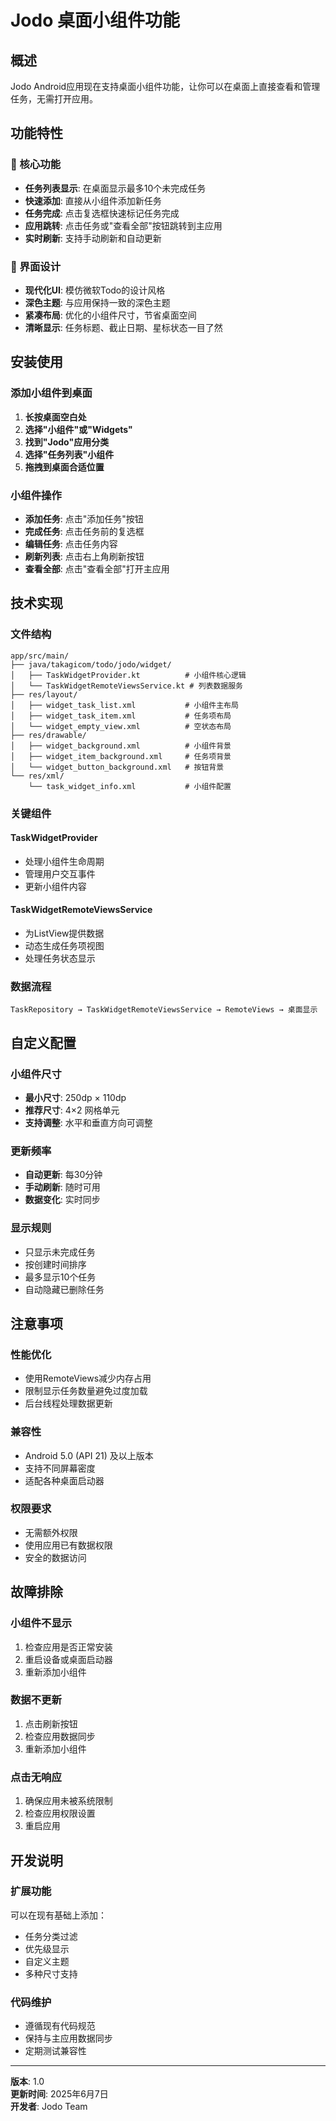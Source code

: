 # Jodo 桌面小组件功能

## 概述
Jodo Android应用现在支持桌面小组件功能，让你可以在桌面上直接查看和管理任务，无需打开应用。

## 功能特性

### 🎯 核心功能
- **任务列表显示**: 在桌面显示最多10个未完成任务
- **快速添加**: 直接从小组件添加新任务
- **任务完成**: 点击复选框快速标记任务完成
- **应用跳转**: 点击任务或"查看全部"按钮跳转到主应用
- **实时刷新**: 支持手动刷新和自动更新

### 🎨 界面设计
- **现代化UI**: 模仿微软Todo的设计风格
- **深色主题**: 与应用保持一致的深色主题
- **紧凑布局**: 优化的小组件尺寸，节省桌面空间
- **清晰显示**: 任务标题、截止日期、星标状态一目了然

## 安装使用

### 添加小组件到桌面
1. **长按桌面空白处**
2. **选择"小组件"或"Widgets"**
3. **找到"Jodo"应用分类**
4. **选择"任务列表"小组件**
5. **拖拽到桌面合适位置**

### 小组件操作
- **添加任务**: 点击"添加任务"按钮
- **完成任务**: 点击任务前的复选框
- **编辑任务**: 点击任务内容
- **刷新列表**: 点击右上角刷新按钮
- **查看全部**: 点击"查看全部"打开主应用

## 技术实现

### 文件结构
```
app/src/main/
├── java/takagicom/todo/jodo/widget/
│   ├── TaskWidgetProvider.kt          # 小组件核心逻辑
│   └── TaskWidgetRemoteViewsService.kt # 列表数据服务
├── res/layout/
│   ├── widget_task_list.xml           # 小组件主布局
│   ├── widget_task_item.xml           # 任务项布局
│   └── widget_empty_view.xml          # 空状态布局
├── res/drawable/
│   ├── widget_background.xml          # 小组件背景
│   ├── widget_item_background.xml     # 任务项背景
│   └── widget_button_background.xml   # 按钮背景
└── res/xml/
    └── task_widget_info.xml           # 小组件配置
```

### 关键组件

#### TaskWidgetProvider
- 处理小组件生命周期
- 管理用户交互事件
- 更新小组件内容

#### TaskWidgetRemoteViewsService
- 为ListView提供数据
- 动态生成任务项视图
- 处理任务状态显示

### 数据流程
```
TaskRepository → TaskWidgetRemoteViewsService → RemoteViews → 桌面显示
```

## 自定义配置

### 小组件尺寸
- **最小尺寸**: 250dp × 110dp
- **推荐尺寸**: 4×2 网格单元
- **支持调整**: 水平和垂直方向可调整

### 更新频率
- **自动更新**: 每30分钟
- **手动刷新**: 随时可用
- **数据变化**: 实时同步

### 显示规则
- 只显示未完成任务
- 按创建时间排序
- 最多显示10个任务
- 自动隐藏已删除任务

## 注意事项

### 性能优化
- 使用RemoteViews减少内存占用
- 限制显示任务数量避免过度加载
- 后台线程处理数据更新

### 兼容性
- Android 5.0 (API 21) 及以上版本
- 支持不同屏幕密度
- 适配各种桌面启动器

### 权限要求
- 无需额外权限
- 使用应用已有数据权限
- 安全的数据访问

## 故障排除

### 小组件不显示
1. 检查应用是否正常安装
2. 重启设备或桌面启动器
3. 重新添加小组件

### 数据不更新
1. 点击刷新按钮
2. 检查应用数据同步
3. 重新添加小组件

### 点击无响应
1. 确保应用未被系统限制
2. 检查应用权限设置
3. 重启应用

## 开发说明

### 扩展功能
可以在现有基础上添加：
- 任务分类过滤
- 优先级显示
- 自定义主题
- 多种尺寸支持

### 代码维护
- 遵循现有代码规范
- 保持与主应用数据同步
- 定期测试兼容性

---

**版本**: 1.0  
**更新时间**: 2025年6月7日  
**开发者**: Jodo Team
